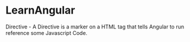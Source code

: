 # LearnAngular

Directive - A Directive is a marker on a HTML tag that tells Angular to run reference some Javascript Code.
